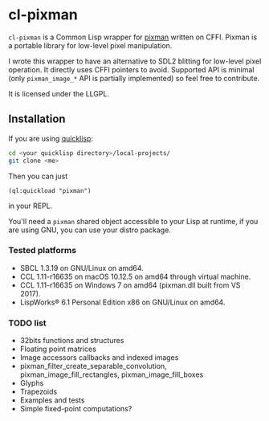 # cl-pixman
`cl-pixman` is a Common Lisp wrapper for [pixman](http://pixman.org) written
on CFFI. Pixman is a portable library for low-level pixel manipulation.  

I wrote this wrapper to have an alternative to SDL2 blitting for low-level
pixel operation. It directly uses CFFI pointers to avoid.
Supported API is minimal (only `pixman_image_*` API is partially implemented)
so feel free to contribute.  

It is licensed under the LLGPL.

## Installation
If you are using [quicklisp](http://www.quicklisp.org/beta/):  
```bash
cd <your quicklisp directory>/local-projects/  
git clone <me>  
```
Then you can just
```
(ql:quickload "pixman")
```
in your REPL.  

You'll need a `pixman` shared object accessible to your Lisp at runtime,
if you are using GNU, you can use your distro package.  

### Tested platforms
* SBCL 1.3.19 on GNU/Linux on amd64.
* CCL 1.11-r16635 on macOS 10.12.5 on amd64 through virtual machine.
* CCL 1.11-r16635 on Windows 7 on amd64 (pixman.dll built from VS 2017).
* LispWorks® 6.1 Personal Edition x86 on GNU/Linux on amd64.


### TODO list
* 32bits functions and structures
* Floating point matrices
* Image accessors callbacks and indexed images
* pixman_filter_create_separable_convolution, pixman_image_fill_rectangles, pixman_image_fill_boxes
* Glyphs
* Trapezoids
* Examples and tests
* Simple fixed-point computations?
